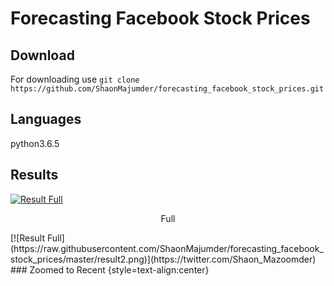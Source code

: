 # Forecasting Facebook Stock Prices
## Download 
For downloading use 
       `git clone https://github.com/ShaonMajumder/forecasting_facebook_stock_prices.git`
## Languages
python3.6.5
## Results
[![Result Full](https://raw.githubusercontent.com/ShaonMajumder/forecasting_facebook_stock_prices/master/result.png)](https://twitter.com/Shaon_Mazoomder)
<p align="center"> Full </p>
[![Result Full](https://raw.githubusercontent.com/ShaonMajumder/forecasting_facebook_stock_prices/master/result2.png)](https://twitter.com/Shaon_Mazoomder)
### Zoomed to Recent {style=text-align:center}